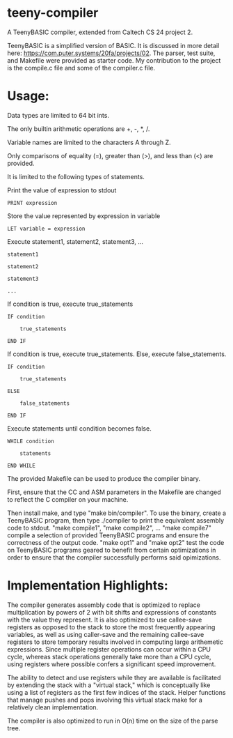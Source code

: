# teeny-compiler
A TeenyBASIC compiler, extended from Caltech CS 24 project 2.

TeenyBASIC is a simplified version of BASIC. It is discussed in more detail here: https://com.puter.systems/20fa/projects/02. 
The parser, test suite, and Makefile were provided as starter code. My contribution to the project is the compile.c file and some of the compiler.c file.

# Usage:

Data types are limited to 64 bit ints.

The only builtin arithmetic operations are +, -, *, /.

Variable names are limited to the characters A through Z.

Only comparisons of equality (=), greater than (>), and less than (<) are provided.

It is limited to the following types of statements.

Print the value of expression to stdout

	PRINT expression

Store the value represented by expression in variable

	LET variable = expression

Execute statement1, statement2, statement3, ...

	statement1

	statement2

	statement3

	...

If condition is true, execute true_statements

	IF condition

		true_statements
  
	END IF

If condition is true, execute true_statements. Else, execute false_statements.

	IF condition

		true_statements
  
	ELSE

		false_statements
  
	END IF

Execute statements until condition becomes false.

	WHILE condition

		statements
  
	END WHILE

The provided Makefile can be used to produce the compiler binary. 

First, ensure that the CC and ASM parameters in the Makefile are changed to reflect the C compiler on your machine.

Then install make, and type "make bin/compiler". To use the binary, create a TeenyBASIC program, then type ./compiler <path to program> to print the equivalent assembly code to stdout. "make compile1", "make compile2", ... "make compile7" compile a selection of provided TeenyBASIC programs and ensure the correctness of the output code. "make opt1" and "make opt2" test the code on TeenyBASIC programs geared to benefit from certain optimizations in order to ensure that the compiler successfully performs said opimizations.

# Implementation Highlights:

The compiler generates assembly code that is optimized to replace multiplication by powers of 2 with bit shifts and expressions of constants with the value they represent. It is also optimized to use callee-save registers as opposed to the stack to store the most frequently appearing variables, as well as using caller-save and the remaining callee-save registers to store temporary results involved in computing large arithemetic expressions. Since multiple register operations can occur within a CPU cycle, whereas stack operations generally take more than a CPU cycle, using registers where possible confers a significant speed improvement.

The ability to detect and use registers while they are available is facilitated by extending the stack with a "virtual stack," which is conceptually like using a list of registers as the first few indices of the stack. Helper functions that manage pushes and pops involving this virtual stack make for a relatively clean implementation.

The compiler is also optimized to run in O(n) time on the size of the parse tree.
